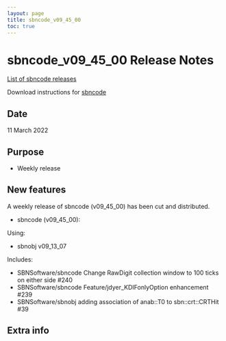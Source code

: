 ```yaml
---
layout: page
title: sbncode_v09_45_00
toc: true
---
```


sbncode_v09_45_00 Release Notes
=======================================================================================

[List of sbncode releases](https://sbnsoftware.github.io/AnalysisInfrastructure/ReleaseManagement/Releases/List_of_SBN_code_releases)

Download instructions for [sbncode]()

Date
---------------------------------------------------
11 March 2022

Purpose
---------------------------------------------------
* Weekly release

New features
---------------------------------------------------
A weekly release of sbncode (v09_45_00)  has been cut and distributed.

* sbncode (v09_45_00):
 
 Using:
  * sbnobj              v09_13_07

 Includes:
  * SBNSoftware/sbncode Change RawDigit collection window to 100 ticks on either side #240 
  * SBNSoftware/sbncode Feature/jdyer_KDIFonlyOption enhancement #239
  * SBNSoftware/sbnobj adding association of anab::T0 to sbn::crt::CRTHit #39


Extra info
---------------------------------------------------
